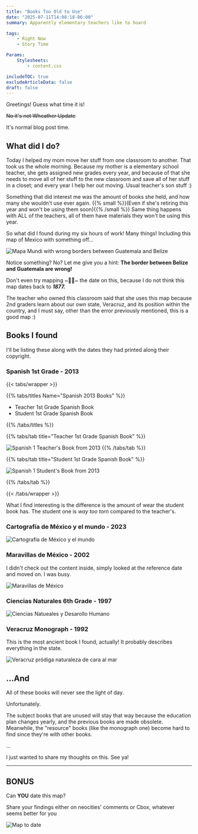 ```yaml
---
title: "Books Too Old to Use"
date: "2025-07-11T14:08:18-06:00"
summary: Apparently elementary teachers like to hoard

tags:
    - Right Now
    - Story Time

Params:
    Stylesheets:
        - content.css

includeTOC: true
excludeArticleData: false
draft: false
---
```


Greetings! Guess what time it is!

~~No it's not Wheather Update~~

It's normal blog post time.

## What did I do?

Today I helped my mom move her stuff from one classroom to another. That took us the whole morning. Because my mother is a elementary school teacher, she gets assigned new grades every year, and because of that she needs to move all of her stuff to the new classroom and save all of her stuff in a closet; and every year I help her out moving. Usual teacher's son stuff :)

Something that did interest me was the amount of books she held, and how many she wouldn't use ever again. {{% small %}}(Even if she's retiring this year and won't be using them soon){{% /small %}} Same thing happens with ALL of the teachers, all of them have materials they won't be using this year.

So what did I found during my six hours of work! Many things! Including this map of Mexico with something off...

![Mapa Mundi with wrong borders between Guatemala and Belize](./mapa-mundi.JPG)

Notice something? No? Let me give you a hint: **The border between Belize and Guatemala are wrong!**

Don't even try mapping ~🥁🔔~ the date on this, because I do not think this map dates back to **_1877._**

The teacher who owned this classroom said that she uses this map because 2nd graders learn about our own state, Veracruz, and its position within the country, and I must say, other than the error previously mentioned, this is a good map :)

## Books I found

I'll be listing these along with the dates they had printed along their copyright.

### Spanish 1st Grade - 2013

{{< tabs/wrapper >}}

{{% tabs/titles Name="Spanish 2013 Books" %}}

-   Teacher 1st Grade Spanish Book
-   Student 1st Grade Spanish Book

{{% /tabs/titles %}}

{{% tabs/tab title="Teacher 1st Grade Spanish Book" %}}

![Spanish 1 Teacher's Book from 2013](./spanish-1-unused.JPG)
{{% /tabs/tab %}}

{{% tabs/tab title="Student 1st Grade Spanish Book" %}}

![Spanish 1 Student's Book from 2013](./spanish-1-used.JPG)

{{% /tabs/tab %}}

{{< /tabs/wrapper >}}

What I find interesting is the difference is the amount of wear the student book has. The student one is _way too torn_ compared to the teacher's.

### Cartografía de México y el mundo - 2023

![Cartografía de México y el mundo](./cartografia-mexico.jpg)

### Maravillas de México - 2002

I didn't check out the content inside, simply looked at the reference date and moved on. I was busy.

![Maravillas de México](./maravillas-de-mexico.jpg)

### Ciencias Naturales 6th Grade - 1997

![Ciencias Natueales y Desarollo Humano](./ciencias-naturales.jpg)

### Veracruz Monograph - 1992

This is the most ancient book I found, actually! It probably describes everything in the state.

![Veracruz pródiga naturaleza de cara al mar](./veracruz-monografia.jpg)

## ...And

All of these books will never see the light of day.

Unfortunately.

The subject books that are unused will stay that way because the education plan changes yearly, and the previous books are made obsolete. Meanwhile, the "resource" books (like the monograph one) become hard to find since they're with other books.

...

I just wanted to share my thoughts on this. See ya!

---

## BONUS

Can **YOU** date this map?

Share your findings either on neocities' comments or Cbox, whatever seems better for you

![Map to date](./planisferio.jpg)

